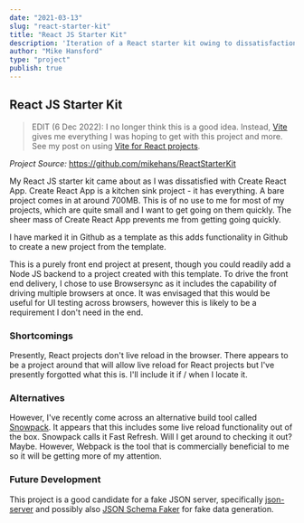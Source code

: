 ```yaml
---
date: "2021-03-13"
slug: "react-starter-kit"
title: "React JS Starter Kit"
description: 'Iteration of a React starter kit owing to dissatisfaction with Create React App'
author: "Mike Hansford"
type: "project"
publish: true
---
```

## React JS Starter Kit

> EDIT (6 Dec 2022): I no longer think this is a good idea. Instead, [Vite](https://vitejs.dev) gives me everything I was hoping to get with
> this project and more. See my post on using [Vite for React projects](/blog/vite-for-react-projects).

*Project Source:* https://github.com/mikehans/ReactStarterKit

My React JS starter kit came about as I was dissatisfied with Create React App. Create React App is a kitchen sink project - it has everything. A bare project comes in at around 700MB. This is of no use to me for most of my projects, which are quite small and I want to get going on them quickly. The sheer mass of Create React App prevents me from getting going quickly.

I have marked it in Github as a template as this adds functionality in Github to create a new project from the template.

This is a purely front end project at present, though you could readily add a Node JS backend to a project created with this template. To drive the front end delivery, I chose to use Browsersync as it includes the capability of driving multiple browsers at once. It was envisaged that this would be useful for UI testing across browsers, however this is likely to be a requirement I don't need in the end.

### Shortcomings
Presently, React projects don't live reload in the browser. There appears to be a project around that will allow live reload for React projects but I've presently forgotted what this is. I'll include it if / when I locate it.

### Alternatives
However, I've recently come across an alternative build tool called <a href="https://snowpack.dev" target="_blank" rel="noreferrer">Snowpack</a>. It appears that this includes some live reload functionality out of the box. Snowpack calls it Fast Refresh. Will I get around to checking it out? Maybe. However, Webpack is the tool that is commercially beneficial to me so it will be getting more of my attention.

### Future Development
This project is a good candidate for a fake JSON server, specifically <a href="https://github.com/typicode/json-server" target="_blank" rel="noreferrer">json-server</a> and possibly also <a href="https://json-schema-faker.js.org/" target="_blank" rel="noreferrer">JSON Schema Faker</a> for fake data generation.